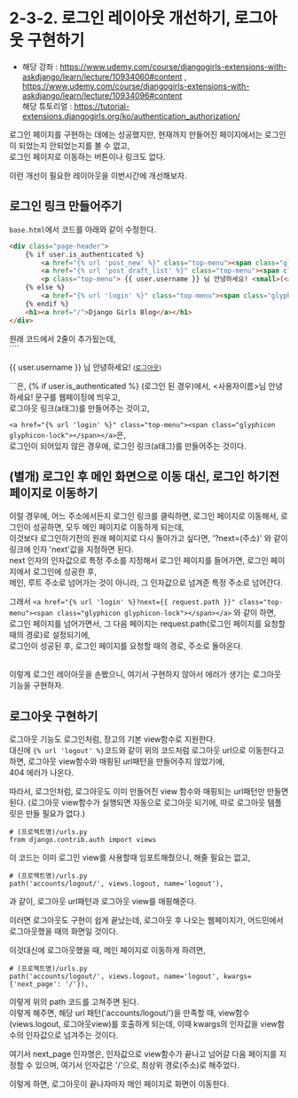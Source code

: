 # 2-3-2. 로그인 레이아웃 개선하기, 로그아웃 구현하기
- 해당 강좌 : https://www.udemy.com/course/djangogirls-extensions-with-askdjango/learn/lecture/10934060#content , https://www.udemy.com/course/djangogirls-extensions-with-askdjango/learn/lecture/10934096#content   
해당 튜토리얼 : https://tutorial-extensions.djangogirls.org/ko/authentication_authorization/

로그인 페이지를 구현하는 데에는 성공했지만, 현재까지 만들어진 페이지에서는 로그인이 되었는지 안되었는지를 볼 수 없고,  
로그인 페이지로 이동하는 버튼이나 링크도 없다.  

이런 개선이 필요한 레이아웃을 이번시간에 개선해보자.

## 로그인 링크 만들어주기

```base.html```에서 코드를 아래와 같이 수정한다.
```html
<div class="page-header">
    {% if user.is_authenticated %}
        <a href="{% url 'post_new' %}" class="top-menu"><span class="glyphicon glyphicon-plus"></span></a>
        <a href="{% url 'post_draft_list' %}" class="top-menu"><span class="glyphicon glyphicon-edit"></span></a>
        <p class="top-menu"> {{ user.username }} 님 안녕하세요! <small>(<a href="{% url 'logout' %}">로그아웃</a>)</small></p>  
    {% else %}
        <a href="{% url 'login' %}" class="top-menu"><span class="glyphicon glyphicon-lock"></span></a>
    {% endif %}
    <h1><a href="/">Django Girls Blog</a></h1>
</div>
```
원래 코드에서 2줄이 추가됬는데,  
````<p class="top-menu"> {{ user.username }} 님 안녕하세요! <small>(<a href="{% url 'logout' %}">로그아웃</a>)</small></p>```은, 
{% if user.is_authenticated %} (로그인 된 경우)에서, <사용자이름>님 안녕하세요! 문구를 웹페이징에 띄우고,  
로그아웃 링크(a태그)를 만들어주는 것이고,  

```<a href="{% url 'login' %}" class="top-menu"><span class="glyphicon glyphicon-lock"></span></a>```은,  
로그인이 되어있지 않은 경우에, 로그인 링크(a태그)를 만들어주는 것이다.

## (별개) 로그인 후 메인 화면으로 이동 대신, 로그인 하기전 페이지로 이동하기

이럴 경우에, 어느 주소에서든지 로그인 링크를 클릭하면, 로그인 페이지로 이동해서, 로그인이 성공하면, 모두 메인 페이지로 이동하게 되는데,  
이것보다 로그인하기전의 원래 페이지로 다시 돌아가고 싶다면, '?next=(주소)' 와 같이 링크에 인자 'next'값을 지정하면 된다.   
next 인자의 인자값으로 특정 주소를 지정해서 로그인 페이지를 들어가면, 로그인 페이지에서 로그인에 성공한 후,  
메인, 루트 주소로 넘어가는 것이 아니라, 그 인자값으로 넘겨준 특정 주소로 넘어간다.

그래서 ```<a href="{% url 'login' %}?next={{ request.path }}" class="top-menu"><span class="glyphicon glyphicon-lock"></span></a>``` 와 같이 하면,  
로그인 페이지를 넘어가면서, 그 다음 페이지는 request.path(로그인 페이지를 요청할 때의 경로)로 설정되기에,  
로그인이 성공된 후, 로그인 페이지를 요청할 때의 경로, 주소로 돌아온다.   
<br>  

이렇게 로그인 레이아웃을 손봤으니, 여기서 구현하지 않아서 에러가 생기는 로그아웃 기능을 구현하자.

## 로그아웃 구현하기

로그아웃 기능도 로그인처럼, 장고의 기본 view함수로 지원한다.  
대신에 ```{% url 'logout' %}```코드와 같이 위의 코드처럼 로그아웃 url으로 이동한다고 하면, 로그아웃 view함수와 매핑된 url패턴을 만들어주지 않았기에,  
404 에러가 나온다.

따라서, 로그인처럼, 로그아웃도 이미 만들어진 view 함수와 매핑되는 url패턴만 만들면 된다. (로그아웃 view함수가 실행되면 자동으로 로그아웃 되기에, 따로 로그아웃 템플릿은 만들 필요가 없다.)

```py3
# (프로젝트명)/urls.py
from django.contrib.auth import views
```
이 코드는 이미 로그인 view를 사용할때 임포트해줬으니, 해줄 필요는 없고,  
```py3
# (프로젝트명)/urls.py
path('accounts/logout/', views.logout, name='logout'),
```
과 같이, 로그아웃 url패턴과 로그아웃 view를 매핑해준다.  

이러면 로그아웃도 구현이 쉽게 끝났는데, 로그아웃 후 나오는 웹페이지가, 어드민에서 로그아웃했을 때의 화면일 것이다.  

이것대신에 로그아웃했을 때, 메인 페이지로 이동하게 하려면,  
```py3
# (프로젝트명)/urls.py
path('accounts/logout/', views.logout, name='logout', kwargs={'next_page': '/'}),
```
이렇게 위의 path 코드를 고쳐주면 된다.  
이렇게 해주면, 해당 url 패턴('accounts/logout/')을 만족할 때, view함수(views.logout, 로그아웃view)를 호출하게 되는데, 이때 kwargs의 인자값을 view함수의 인자값으로 넘겨주는 것이다.

여기서 next_page 인자명은, 인자값으로 view함수가 끝나고 넘어갈 다음 페이지를 지정할 수 있으며, 여기서 인자값은 '/'으로, 최상위 경로(주소)로 해주었다.  

이렇게 하면, 로그아웃이 끝나자마자 메인 페이지로 화면이 이동한다.
